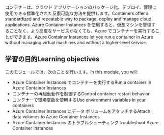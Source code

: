 <span data-ttu-id="c9436-101">コンテナーは、クラウド アプリケーションのパッケージ化、デプロイ、管理に使用できる標準化された反復可能な方法を提供します。</span><span class="sxs-lookup"><span data-stu-id="c9436-101">Containers offer a standardized and repeatable way to package, deploy and manage cloud applications.</span></span> <span data-ttu-id="c9436-102">Azure Container Instances を使用すると、仮想マシンを管理することなく、より高度なサービスがなくても、Azure でコンテナーを実行することができます。</span><span class="sxs-lookup"><span data-stu-id="c9436-102">Azure Container Instances let you run a container in Azure without managing virtual machines and without a higher-level service.</span></span>

## <a name="learning-objectives"></a><span data-ttu-id="c9436-103">学習の目的</span><span class="sxs-lookup"><span data-stu-id="c9436-103">Learning objectives</span></span>  

<span data-ttu-id="c9436-104">このモジュールでは、次のことを行います。</span><span class="sxs-lookup"><span data-stu-id="c9436-104">In this module, you will:</span></span>

- <span data-ttu-id="c9436-105">Azure Container Instances でコンテナーを実行する</span><span class="sxs-lookup"><span data-stu-id="c9436-105">Run a container in Azure Container Instances</span></span>
- <span data-ttu-id="c9436-106">コンテナーの再起動動作を制御する</span><span class="sxs-lookup"><span data-stu-id="c9436-106">Control container restart behavior</span></span>
- <span data-ttu-id="c9436-107">コンテナーで環境変数を使用する</span><span class="sxs-lookup"><span data-stu-id="c9436-107">Use environment variables in your containers</span></span>
- <span data-ttu-id="c9436-108">Azure Container Instances にデータ ボリュームをアタッチする</span><span class="sxs-lookup"><span data-stu-id="c9436-108">Attach data volumes to Azure Container Instances</span></span>
- <span data-ttu-id="c9436-109">Azure Container Instances のトラブルシューティング</span><span class="sxs-lookup"><span data-stu-id="c9436-109">Troubleshoot Azure Container Instances</span></span>
